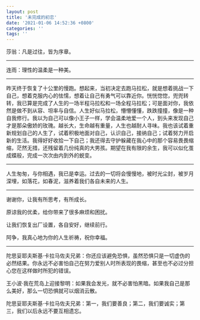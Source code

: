 ```yaml
---
layout: post
title: '未完成的初恋'
date: '2021-01-06 14:52:36 +0800'
categories: ''
tags: ''
---
```


莎翁：凡是过往，皆为序章。

- - - 

连雨：理性的温柔是一种美。

- - -

昨天终于恢复了十公里的慢跑。想起来，当初决定去跑马拉松，就是想着挑战一下自己，想着克服内心的怯懦，想着让自己有勇气可以靠近你。恍恍惚惚，兜兜转转，我已算是完成了人生的一场半程马拉松和一场全程马拉松；可是面对你，我依然是做不到从容、坦率与自信。人生好似马拉松，懵懵懂懂，跌跌撞撞，像是一种自我修行。我以为自己可以像小王子一样，学会温柔地爱一个人，到头来发现自己才是那朵傲娇的玫瑰。越长大，生命越有重量，人生也越耐人寻味。我也该试着重新规划自己的人生了，试着积极地面对自己，认识自己，接纳自己；试着努力开启新的生活。我得好好收拾一下自己；我还得去守护躲藏在我心中的那个容易畏畏缩缩，茫然无措，还残留着几份纯真的大男孩。期望在我有限的余生，我可以似化茧成蝶般，完成一次次由内到外的蜕变。

- - -

人生匆匆，与你相遇，我已是幸运。过去的一切将会慢慢地，被时光尘封，被岁月深埋，如落花，如春泥，滋养着我们各自未来的人生。

- - -

谢谢你，让我有所思考，有所成长。

原谅我的优柔，给你带来了很多麻烦和困扰。

让我们恢复出厂设置，各自安好，继续前行。

阿争，我真心地为你的人生祈祷，祝你幸福。

- - -

陀思妥耶夫斯基·卡拉马佐夫兄弟：你还应该避免恐惧，虽然恐惧只是一切虚伪的必然结果。你永远不必害怕自己在努力爱别人时所表现的畏缩，甚至也不必过分担心您在这样做时所犯的错误。

王小波·我在荒岛上迎接黎明：如果我会发光，就不必害怕黑暗。如果我自己是那么美好，那么一切恐惧就可以烟消云散。

陀思妥耶夫斯基·卡拉马佐夫兄弟：第一，我们要善良；第二，我们要诚实；第三，我们以后永远不要互相遗忘。
